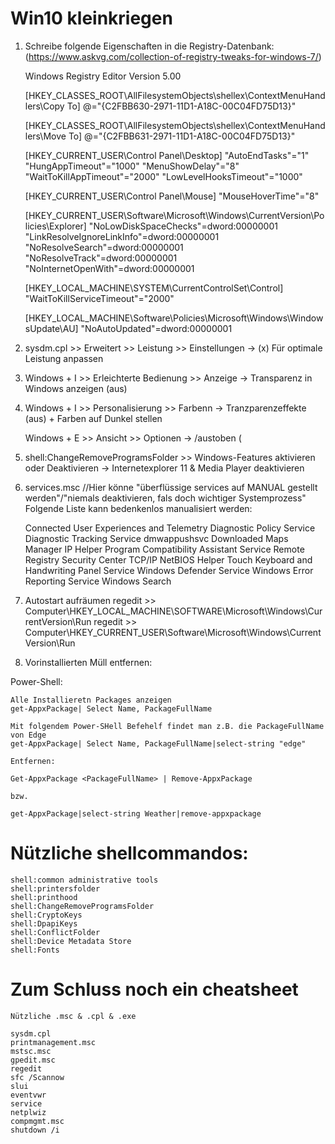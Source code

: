 # Win10 kleinkriegen

1.  Schreibe folgende Eigenschaften in die Registry-Datenbank:
(https://www.askvg.com/collection-of-registry-tweaks-for-windows-7/)

    Windows Registry Editor Version 5.00

    [HKEY_CLASSES_ROOT\AllFilesystemObjects\shellex\ContextMenuHandlers\Copy To]
    @="{C2FBB630-2971-11D1-A18C-00C04FD75D13}"

    [HKEY_CLASSES_ROOT\AllFilesystemObjects\shellex\ContextMenuHandlers\Move To]
    @="{C2FBB631-2971-11D1-A18C-00C04FD75D13}"

    [HKEY_CURRENT_USER\Control Panel\Desktop]
    "AutoEndTasks"="1"
    "HungAppTimeout"="1000"
    "MenuShowDelay"="8"
    "WaitToKillAppTimeout"="2000"
    "LowLevelHooksTimeout"="1000"

    [HKEY_CURRENT_USER\Control Panel\Mouse]
    "MouseHoverTime"="8"

    [HKEY_CURRENT_USER\Software\Microsoft\Windows\CurrentVersion\Policies\Explorer]
    "NoLowDiskSpaceChecks"=dword:00000001
    "LinkResolveIgnoreLinkInfo"=dword:00000001
    "NoResolveSearch"=dword:00000001
    "NoResolveTrack"=dword:00000001
    "NoInternetOpenWith"=dword:00000001

    [HKEY_LOCAL_MACHINE\SYSTEM\CurrentControlSet\Control]
    "WaitToKillServiceTimeout"="2000"
    
    
    [HKEY_LOCAL_MACHINE\Software\Policies\Microsoft\Windows\WindowsUpdate\AU]
    "NoAutoUpdated"=dword:00000001
    
2.  sysdm.cpl  >>  Erweitert   >>   Leistung  >>  Einstellungen  -> (x) Für optimale Leistung anpassen

3.  Windows + I  >>  Erleichterte Bedienung  >>  Anzeige  ->  Transparenz in Windows anzeigen (aus)

4.  Windows + I  >>  Personalisierung  >>  Farbenn  ->  Tranzparenzeffekte (aus) + Farben auf Dunkel stellen

    Windows + E  >>  Ansicht  >> Optionen  ->  /austoben (

5.  shell:ChangeRemoveProgramsFolder  >>  Windows-Features aktivieren oder Deaktivieren  ->  Internetexplorer 11 & Media Player deaktivieren

6.  services.msc  //Hier könne "überflüssige services auf MANUAL gestellt werden"/"niemals deaktivieren, fals doch wichtiger Systemprozess"  Folgende Liste kann bedenkenlos manualisiert werden:
    
    Connected User Experiences and Telemetry 
    Diagnostic Policy Service
    Diagnostic Tracking Service
    dmwappushsvc 
    Downloaded Maps Manager 
    IP Helper 
    Program Compatibility Assistant Service
    Remote Registry
    Security Center
    TCP/IP NetBIOS Helper
    Touch Keyboard and Handwriting Panel Service
    Windows Defender Service
    Windows Error Reporting Service
    Windows Search


7. Autostart aufräumen 
    regedit  >>  Computer\HKEY_LOCAL_MACHINE\SOFTWARE\Microsoft\Windows\CurrentVersion\Run
    regedit  >>  Computer\HKEY_CURRENT_USER\Software\Microsoft\Windows\CurrentVersion\Run
 
 
8. Vorinstallierten Müll entfernen:

Power-Shell:

    
    Alle Installieretn Packages anzeigen
    get-AppxPackage| Select Name, PackageFullName
    
    Mit folgendem Power-SHell Befehelf findet man z.B. die PackageFullName von Edge
    get-AppxPackage| Select Name, PackageFullName|select-string "edge"
    
    Entfernen:
    
    Get-AppxPackage <PackageFullName> | Remove-AppxPackage
    
    bzw.
    
    get-AppxPackage|select-string Weather|remove-appxpackage
 
 
 
 
 
 
 
 # Nützliche shellcommandos:
    
    shell:common administrative tools
    shell:printersfolder
    shell:printhood
    shell:ChangeRemoveProgramsFolder
    shell:CryptoKeys
    shell:DpapiKeys
    shell:ConflictFolder
    shell:Device Metadata Store
    shell:Fonts
   
   
   
   
   
   
   
   
   
#  Zum Schluss noch ein cheatsheet 

    Nützliche .msc & .cpl & .exe
    
    sysdm.cpl
    printmanagement.msc
    mstsc.msc
    gpedit.msc
    regedit
    sfc /Scannow
    slui
    eventvwr
    service
    netplwiz
    compmgmt.msc
    shutdown /i
